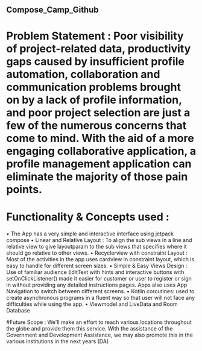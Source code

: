 ## Compose_Camp_Github

# Problem Statement : Poor visibility of project-related data, productivity gaps caused by insufficient profile automation, collaboration and communication problems brought on by a lack of profile information, and poor project selection are just a few of the numerous concerns that come to mind. With the aid of a more engaging collaborative application, a profile management application can eliminate the majority of those pain points.

# Functionality & Concepts used :
• The App has a very simple and interactive interface using jetpack compose • Linear and Relative Layout : To align the sub views in a line and relative view to give layoutparam to the sub views that specifies where it should go relative to other views.
• Recyclerview with constraint Layout : Most of the activities in the app uses cardview in constraint layout, which is easy to handle for different screen sizes.
• Simple & Easy Views Design : Use of familiar audience EditText with hints and interactive buttons with setOnClickListener() made it easier for customer or user to register or sign in without providing any detailed instructions pages. Apps also uses App Navigation to switch between different screens.
• Kotlin coroutines: used to create asynchronous programs in a fluent way so that user will not face any difficulties while using the app. • Viewmodel and LiveData and Room Database 

#Future Scope :
We'll make an effort to reach various locations throughout the globe and provide them this service. With the assistance of the Government and Development Assistance, we may also promote this in the various institutions in the next years (DA)

